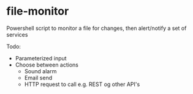 # file-monitor
Powershell script to monitor a file for changes, then alert/notify a set of services

Todo: 
- Parameterized input
- Choose between actions
  - Sound alarm
  - Email send
  - HTTP request to call e.g. REST og other API's

